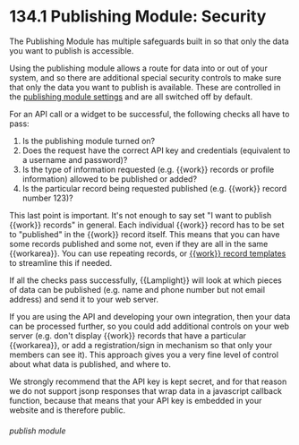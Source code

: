 # 134.1 Publishing Module: Security

The Publishing Module has multiple safeguards built in so that only the data you want to publish is accessible.

Using the publishing module allows a route for data into or out of your system, and so there are additional special
security controls to make sure that only the data you want to publish is available. These are controlled in the
[publishing module settings](/help/index/p/134.2) and are all switched off by default.

For an API call or a widget to be successful, the following checks all have to pass:

1. Is the publishing module turned on?
2. Does the request have the correct API key and credentials (equivalent to a username and password)?
3. Is the type of information requested (e.g. {{work}} records or profile information) allowed to be published or added?
4. Is the particular record being requested published (e.g. {{work}} record number 123)?

This last point is important. It's not enough to say set "I want to publish {{work}} records" in general. Each
individual {{work}} record has to be set to "published" in the {{work}} record itself. This means that you can have some
records published and some not, even if they are all in the same {{workarea}}. You can use repeating records, or
[{{work}} record templates](/help/index/p/113.2) to streamline this if needed.

If all the checks pass successfully, {{Lamplight}} will look at which pieces of data can be published (e.g. name and
phone number but not email address) and send it to your web server.

If you are using the API and developing your own integration, then your data can be processed further, so you could add
additional controls on your web server (e.g. don't display {{work}} records that have a particular {{workarea}}, or add
a registration/sign in mechanism so that only your members can see it). This approach gives you a very fine level of
control about what data is published, and where to.

We strongly recommend that the API key is kept secret, and for that reason we do not support jsonp responses that wrap
data in a javascript callback function, because that means that your API key is embedded in your website and is
therefore public.

###### publish module